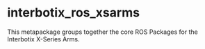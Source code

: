 # interbotix_ros_xsarms

This metapackage groups together the core ROS Packages for the Interbotix X-Series Arms.
